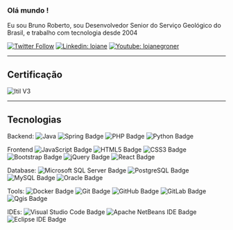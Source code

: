 ### Olá mundo !

Eu sou Bruno Roberto, sou Desenvolvedor Senior do Serviço Geológico do Brasil, e trabalho com tecnologia desde 2004


[![Twitter Follow](https://img.shields.io/twitter/follow/BrunoRoberto?style=social)](https://twitter.com/BrunoRoberto)
[![Linkedin: loiane](https://img.shields.io/badge/-Linkedin-blue?style=flat-square&logo=Linkedin&logoColor=white&link=https://www.linkedin.com/in/brunorfcunha/)](https://www.linkedin.com/in/brunorfcunha/)
[![Youtube: loianegroner](https://img.shields.io/badge/-Youtube-red?style=flat-square&logo=Youtube&logoColor=white&link=http://youtube.com/BrunoRobertoCunha)](http://youtube.com/BrunoRobertoCunha)
____
## Certificação
![Itil V3](https://img.shields.io/badge/-Itil-3776AB?style=flat-square&logo=Itil%20V3)


____
## Tecnologias
Backend: 
![Java](https://img.shields.io/badge/-Java-007396?style=flat-square&logo=java)
![Spring Badge](https://img.shields.io/badge/Spring-6DB33F?logo=spring&logoColor=fff&style=flat)
![PHP Badge](https://img.shields.io/badge/PHP-777BB4?logo=php&logoColor=fff&style=flat)
![Python Badge](https://img.shields.io/badge/Python-3776AB?logo=python&logoColor=fff&style=flat)

Frontend
![JavaScript Badge](https://img.shields.io/badge/JavaScript-F7DF1E?logo=javascript&logoColor=000&style=flat)
![HTML5 Badge](https://img.shields.io/badge/HTML5-E34F26?logo=html5&logoColor=fff&style=flat)
![CSS3 Badge](https://img.shields.io/badge/CSS3-1572B6?logo=css3&logoColor=fff&style=flat)
![Bootstrap Badge](https://img.shields.io/badge/Bootstrap-7952B3?logo=bootstrap&logoColor=fff&style=flat)
![jQuery Badge](https://img.shields.io/badge/jQuery-0769AD?logo=jquery&logoColor=fff&style=flat)
![React Badge](https://img.shields.io/badge/React-61DAFB?logo=react&logoColor=000&style=flat)

Database:
![Microsoft SQL Server Badge](https://img.shields.io/badge/Microsoft%20SQL%20Server-CC2927?logo=microsoftsqlserver&logoColor=fff&style=flat)
![PostgreSQL Badge](https://img.shields.io/badge/PostgreSQL-4169E1?logo=postgresql&logoColor=fff&style=flat)
![MySQL Badge](https://img.shields.io/badge/MySQL-4479A1?logo=mysql&logoColor=fff&style=flat)
![Oracle Badge](https://img.shields.io/badge/Oracle-F80000?logo=oracle&logoColor=fff&style=flat)

Tools:
![Docker Badge](https://img.shields.io/badge/Docker-2496ED?logo=docker&logoColor=fff&style=flat)
![Git Badge](https://img.shields.io/badge/Git-F05032?logo=git&logoColor=fff&style=flat)
![GitHub Badge](https://img.shields.io/badge/GitHub-181717?logo=github&logoColor=fff&style=flat)
![GitLab Badge](https://img.shields.io/badge/GitLab-FC6D26?logo=gitlab&logoColor=fff&style=flat)
![Qgis Badge](https://img.shields.io/badge/Qgis-589632?logo=qgis&logoColor=fff&style=flat)

IDEs:
![Visual Studio Code Badge](https://img.shields.io/badge/Visual%20Studio%20Code-007ACC?logo=visualstudiocode&logoColor=fff&style=flat)
![Apache NetBeans IDE Badge](https://img.shields.io/badge/Apache%20NetBeans%20IDE-1B6AC6?logo=apachenetbeanside&logoColor=fff&style=flat)
![Eclipse IDE Badge](https://img.shields.io/badge/Eclipse%20IDE-2C2255?logo=eclipseide&logoColor=fff&style=flat)

